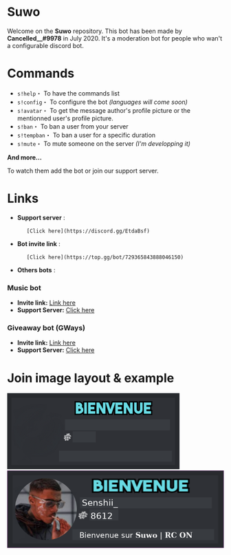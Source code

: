 # Suwo

Welcome on the **Suwo** repository. This bot has been made by **Cancelled__#9978** in July 2020. It's a moderation bot for people who wan't a configurable discord bot.

# Commands

* ``s!help``・ To have the commands list
* ``s!config``・ To configure the bot *(languages will come soon)*
* ``s!avatar``・ To get the message author's profile picture or the mentionned user's profile picture.
* ``s!ban``・ To ban a user from your server
* ``s!tempban``・ To ban a user for a specific duration
* ``s!mute``・ To mute someone on the server *(I'm developping it)*

**And more...**

To watch them add the bot or join our support server.

# Links

* __Support server__ :

         [Click here](https://discord.gg/EtdaBsf)

* __Bot invite link__ :

         [Click here](https://top.gg/bot/729365843888046150)

* __Others bots__ :

### Music bot

* **Invite link:** [Link here](https://top.gg/bot/723145818860945490)
* **Support Server:** [Click here](https://discord.gg/tevWaHR)

### Giveaway bot (GWays)

* **Invite link:** [Link here](https://top.gg/bot/746404171783340164)
* **Support Server:** [Click here](https://discord.gg/tevWaHR)

# Join image layout & example

![layout](wallpaper.jpg)
![example](image.png)
